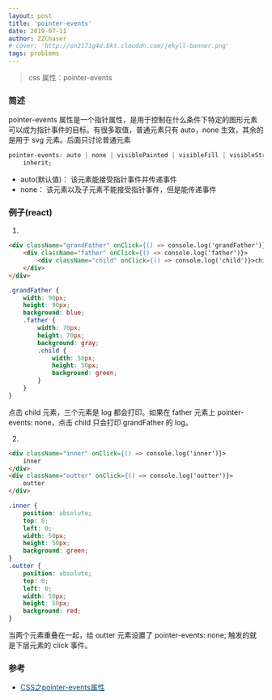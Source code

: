 ```yaml
---
layout: post
title: 'pointer-events'
date: 2019-07-11
author: ZZChaser
# cover: 'http://on2171g4d.bkt.clouddn.com/jekyll-banner.png'
tags: problems
---
```


> css 属性：pointer-events

### 简述

pointer-events 属性是一个指针属性，是用于控制在什么条件下特定的图形元素可以成为指针事件的目标。有很多取值，普通元素只有 auto，none 生效，其余的是用于 svg 元素。后面只讨论普通元素

```css
pointer-events: auto | none | visiblePainted | visibleFill | visibleStroke | visible | painted | fill | stroke | all |
    inherit;
```

-   auto(默认值)：
    该元素能接受指针事件并传递事件
-   none：
    该元素以及子元素不能接受指针事件，但是能传递事件

### 例子(react)

1.

```html
<div className="grandFather" onClick={() => console.log('grandFather')}>
    <div className="father" onClick={() => console.log('father')}>
        <div className="child" onClick={() => console.log('child')}>child</div>
    </div>
</div>
```

```css
.grandFather {
    width: 90px;
    height: 90px;
    background: blue;
    .father {
        width: 70px;
        height: 70px;
        background: gray;
        .child {
            width: 50px;
            height: 50px;
            background: green;
        }
    }
}
```

点击 child 元素，三个元素是 log 都会打印。如果在 father 元素上 pointer-events: none，点击 child 只会打印 grandFather 的 log。

2.

```html
<div className="inner" onClick={() => console.log('inner')}>
    inner
</div>
<div className="outter" onClick={() => console.log('outter')}>
    outter
</div>
```

```css
.inner {
    position: absolute;
    top: 0;
    left: 0;
    width: 50px;
    height: 50px;
    background: green;
}
.outter {
    position: absolute;
    top: 0;
    left: 0;
    width: 50px;
    height: 50px;
    background: red;
}
```

当两个元素重叠在一起，给 outter 元素设置了 pointer-events: none; 触发的就是下层元素的 click 事件。
### 参考
* <a style='color:#0A497B' href='https://www.jianshu.com/p/1132f5b0e32c' target='_blank'>CSS之pointer-events属性</a>